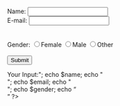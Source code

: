 
<!DOCTYPE HTML>
<html>  
<body>

<form action="welcome.php" method="post">
Name: <input type="text" name="name"><br>
E-mail: <input type="text" name="email"><br>
  <br><br>
  Gender:
  <input type="radio" name="gender" value="female">Female
  <input type="radio" name="gender" value="male">Male
  <input type="radio" name="gender" value="other">Other
  <br><br>
<input type="submit">
</form>
<?php
echo "<h2>Your Input:</h2>";
echo $name;
echo "<br>";
echo $email;
echo "<br>";
echo $gender;
echo “<br>”
?>
</body>
</html>
